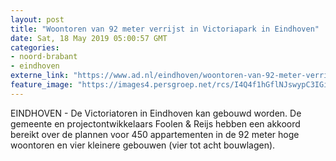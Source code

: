 ```yaml
---
layout: post
title: "Woontoren van 92 meter verrijst in Victoriapark in Eindhoven"
date: Sat, 18 May 2019 05:00:57 GMT
categories: 
- noord-brabant 
- eindhoven 
externe_link: "https://www.ad.nl/eindhoven/woontoren-van-92-meter-verrijst-in-victoriapark-in-eindhoven~a1bb5a7d/"
feature_image: "https://images4.persgroep.net/rcs/I4Q4f1hGflNJswypC3IGiB33E2A/diocontent/148604723/_fitwidth/400/?appId=21791a8992982cd8da851550a453bd7f&quality=0.7"
---
```


EINDHOVEN - De Victoriatoren in Eindhoven kan gebouwd worden. De gemeente en projectontwikkelaars Foolen & Reijs hebben een akkoord bereikt over de plannen voor 450 appartementen in de 92 meter hoge woontoren en vier kleinere gebouwen (vier tot acht bouwlagen).
